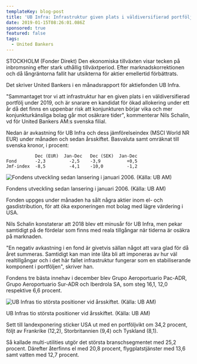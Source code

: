 ```yaml
---
templateKey: blog-post
title: 'UB Infra: Infrastruktur given plats i väldiversifierad portfölj 2019'
date: 2019-01-15T08:26:01.086Z
sponsored: true
featured: false
tags:
  - United Bankers
---
```

STOCKHOLM (Fonder Direkt) Den ekonomiska tillväxten visar tecken på inbromsning efter stark uthållig tillväxtperiod. Efter marknadskorrektionen och då långräntorna fallit har utsikterna för aktier emellertid förbättrats.

Det skriver United Bankers i en månadsrapport för aktiefonden UB Infra.

"Sammantaget tror vi att infrastruktur har en given plats i en väldiversifierad portfölj under 2019, och är snarare en kandidat för ökad allokering under ett år då det finns en uppenbar risk att konjunkturen börjar vika och mer konjunkturkänsliga bolag går mot osäkrare tider", kommenterar Nils Schalin, vd för United Bankers AM:s svenska filial.

Nedan är avkastning för UB Infra och dess jämförelseindex (MSCI World NR EUR) under månaden och sedan årsskiftet. Basvaluta samt omräknat till svenska kronor, i procent:

```
           Dec (EUR)  Jan-Dec   Dec (SEK)  Jan-Dec             
Fond       -2,3         -2,5    -3,9          +0,5             
Jmf-index  -8,5         -4,1    -10,0         -1,2 
```

![Fondens utveckling sedan lansering i januari 2006. (Källa: UB AM)](/img/ub15jan.png)

<span class="image-caption">Fondens utveckling sedan lansering i januari 2006. (Källa: UB AM)</span>

Fonden uppges under månaden ha sålt några aktier inom el- och gasdistribution, för att öka exponeringen mot bolag med lägre värdering i USA.

Nils Schalin konstaterar att 2018 blev ett minusår för UB Infra, men pekar samtidigt på de fördelar som finns med reala tillgångar när tiderna är osäkra på marknaden.

"En negativ avkastning i en fond är givetvis sällan något att vara glad för då året summeras. Samtidigt kan man inte låta bli att imponeras av hur väl realtillgångar och i det här fallet infrastruktur fungerar som en stabiliserande komponent i portföljen", skriver han.

Fondens tre bästa innehav i december blev Grupo Aeroportuario Pac-ADR, Grupo Aeroportuario Sur-ADR och Iberdrola SA, som steg 16,1, 12,0 respektive 6,6 procent.



![UB Infras tio största positioner vid årsskiftet. (Källa: UB AM)](/img/ub15jan2.png)

<span class="image-caption">UB Infras tio största positioner vid årsskiftet. (Källa: UB AM)</span>

Sett till landexponering sticker USA ut med en portföljvikt om 34,2 procent, följt av Frankrike (12,2), Storbritannien (9,4) och Tyskland (8,1).

Så kallade multi-utilities utgör det största branschsegmentet med 25,2 procent. Därefter återfinns el med 20,8 procent, flygplatstjänster med 13,6 samt vatten med 12,7 procent.
